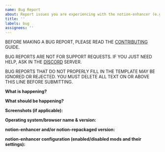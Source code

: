 ```yaml
---
name: Bug Report
about: Report issues you are experiencing with the notion-enhancer (e.g. broken/glitchy behaviour).
title: ''
labels: bug
assignees: ''
---
```


BEFORE MAKING A BUG REPORT, PLEASE READ THE
[CONTRIBUTING](https://notion-enhancer.github.io/about/contributing) GUIDE.

BUG REPORTS ARE NOT FOR SUPPORT REQUESTS. IF YOU JUST NEED HELP,
ASK IN THE [DISCORD](https://discord.gg/sFWPXtA) SERVER.

BUG REPORTS THAT DO NOT PROPERLY FILL
IN THE TEMPLATE MAY BE IGNORED OR REJECTED.
YOU MUST DELETE ALL TEXT ON OR ABOVE THIS LINE BEFORE SUBMITTING.

**What is happening?**

**What should be happening?**

**Screenshots (if applicable):**

**Operating system/browser name & version:**

**notion-enhancer and/or notion-repackaged version:**

**notion-enhancer configuration (enabled/disabled mods and their settings):**
